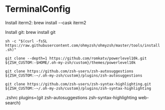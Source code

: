 # TerminalConfig

Install iterm2: brew install --cask iterm2

Install git: brew install git

```sh -c "$(curl -fsSL https://raw.githubusercontent.com/ohmyzsh/ohmyzsh/master/tools/install.sh)"```

```git clone --depth=1 https://github.com/romkatv/powerlevel10k.git ${ZSH_CUSTOM:-$HOME/.oh-my-zsh/custom}/themes/powerlevel10k```

```git clone https://github.com/zsh-users/zsh-autosuggestions ${ZSH_CUSTOM:-~/.oh-my-zsh/custom}/plugins/zsh-autosuggestions```

```git clone https://github.com/zsh-users/zsh-syntax-highlighting.git ${ZSH_CUSTOM:-~/.oh-my-zsh/custom}/plugins/zsh-syntax-highlighting```

.zshrc plugins=(git zsh-autosuggestions zsh-syntax-highlighting web-search)


